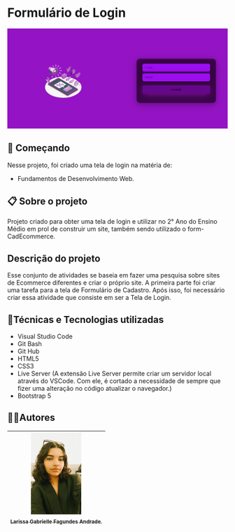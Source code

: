 # Formulário de Login
![](print.png)
## 🚀 Começando
Nesse projeto, foi criado uma tela de login na matéria de:
* Fundamentos de Desenvolvimento Web.

## 📋 Sobre o projeto
Projeto criado para obter uma tela de login e utilizar no 2° Ano do Ensino Médio em prol de construir um site, também sendo utilizado o form-CadEcommerce. 

## Descrição do projeto
Esse conjunto de atividades se baseia em fazer uma pesquisa sobre sites de Ecommerce diferentes e criar o próprio site. A primeira parte foi criar uma tarefa para a tela de Formulário de Cadastro. Após isso, foi necessário criar essa atividade que consiste em ser a Tela de Login.

## 🔨Técnicas e Tecnologias utilizadas
* Visual Studio Code 
* Git Bash
* Git Hub
* HTML5
* CSS3
* Live Server (A extensão Live Server permite criar um servidor local através do VSCode. Com ele, é cortado a necessidade de sempre que fizer uma alteração no código atualizar o navegador.)
* Bootstrap 5

## ✍🏻Autores
| [<img loading="eu.jpeg" src="eu.jpeg" width=115><br><sub>Larissa Gabrielle Fagundes Andrade.</sub>](https://github.com/gabriellefagundes) |
| :---: 